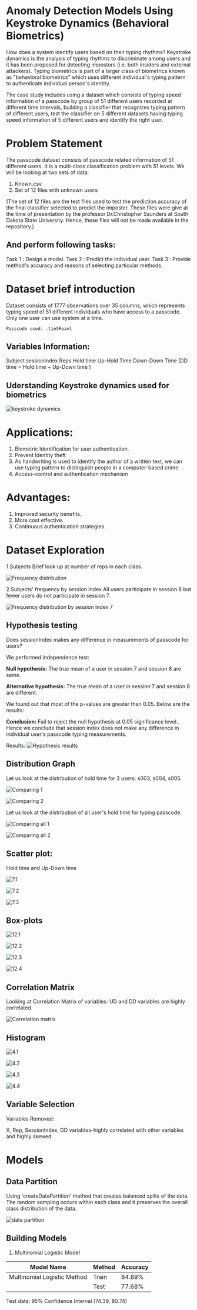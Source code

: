 # Anomaly Detection Models Using Keystroke Dynamics (Behavioral Biometrics)

How does a system identify users based on their typing rhythms? Keystroke dynamics is the analysis of typing rhythms to discriminate among users and it has been proposed for detecting impostors (i.e. both insiders and external attackers). Typing biometrics is part of a larger class of biometrics known as "behavioral biometrics" which uses different individual's typing pattern to authenticate individual person's identity.

The case study includes using a dataset which consists of typing speed information of a passcode by group of 51 different users recorded at different time intervals, building a classifier that recognizes typing pattern of different users, test the classifier on 5 different datasets having typing speed information of 5 different users and identify the right user.

# Problem Statement

The passcode dataset consists of passcode related information of 51 different users. It is a multi-class classification problem with 51 levels. We will be looking at two sets of data:

1. Known.csv
2. Set of 12 files with unknown users

(The set of 12 files are the test files used to test the prediction accuracy of the final classifier selected to predict the imposter. These files were give at the time of presentation by the professor Dr.Christopher Saunders at South Dakota State University. Hence, these files will not be made available in the repository.)

## And perform following tasks:

Task 1 : Design a model.
Task 2 : Predict the individual user.
Task 3 : Provide method's accuracy and reasons of selecting particular methods.

# Dataset brief introduction

Dataset consists of 1777 observations over 35 columns, which represents typing speed of 51 different individuals who have access to a passcode. Only one user can use system at a time.

```
Passcode used: .tie5Roanl

```

## Variables Information:

Subject
sessionIndex
Reps
Hold time
Up-Hold Time
Down-Down Time (DD time = Hold time + Up-Down time )

## Uderstanding Keystroke dynamics used for biometrics

![keystroke dynamics](https://github.com/supriya-s-jadhav/Anomaly-Detection-Models-Using-Keystroke-dynamics-behavioural-biometrics-/blob/master/Images/keystrokedynamics.png)

# Applications:

1. Biometric Identification for user authentication.
2. Prevent Identity theft
3. As handwriting is used to identify the author of a written text, we can use typing pattern to distinguish people in a computer-based crime.
4. Access-control and authentication mechanism

# Advantages:

1. Improved security benefits.
2. More cost effective.
3. Continuous authentication strategies.

# Dataset Exploration

1.Subjects
Brief look up at number of reps in each class.

![Frequency distribution](https://github.com/supriya-s-jadhav/Anomaly-Detection-Models-Using-Keystroke-dynamics-behavioural-biometrics-/blob/master/Images/unnamed-chunk-2-1.png)

2.Subjects' frequency by session Index
All users participate in session 8 but fewer users do not participate in session 7.

![Frequency distribution by session index 7](https://github.com/supriya-s-jadhav/Anomaly-Detection-Models-Using-Keystroke-dynamics-behavioural-biometrics-/blob/master/Images/unnamed-chunk-3-1.png)

## Hypothesis testing

Does sessionIndex makes any difference in measurements of passcode for users?

We performed independence test:

<b>Null hypothesis:</b> The true mean of a user in session 7 and session 8 are same.

<b>Alternative hypothesis:</b> The true mean of a user in session 7 and session 8 are different.

We found out that most of the p-values are greater than 0.05. Below are the results:

<b>Conclusion:</b> Fail to reject the null hypothesis at 0.05 significance level.. Hence we conclude that session index does not make any difference in individual user's passcode typing measurements.

Results:
![Hypothesis results](https://github.com/supriya-s-jadhav/Anomaly-Detection-Models-Using-Keystroke-dynamics-behavioural-biometrics-/blob/master/Images/hypothesis%20testing.png)

## Distribution Graph

Let us look at the distribution of hold time for 3 users:
s003, s004, s005.

![Comparing 1](https://github.com/supriya-s-jadhav/Anomaly-Detection-Models-Using-Keystroke-dynamics-behavioural-biometrics-/blob/master/Images/unnamed-chunk-8-1.png)

![Comparing 2](https://github.com/supriya-s-jadhav/Anomaly-Detection-Models-Using-Keystroke-dynamics-behavioural-biometrics-/blob/master/Images/unnamed-chunk-8-2.png)

Let us look at the distribution of all user's hold time for typing passcode.

![Comparing all 1](https://github.com/supriya-s-jadhav/Anomaly-Detection-Models-Using-Keystroke-dynamics-behavioural-biometrics-/blob/master/Images/unnamed-chunk-9-1.png)

![Comparing all 2](https://github.com/supriya-s-jadhav/Anomaly-Detection-Models-Using-Keystroke-dynamics-behavioural-biometrics-/blob/master/Images/unnamed-chunk-9-2.png)

## Scatter plot:

Hold time and Up-Down time

![7.1](https://github.com/supriya-s-jadhav/Anomaly-Detection-Models-Using-Keystroke-dynamics-behavioural-biometrics-/blob/master/Images/unnamed-chunk-7-1.png)

![7.2](https://github.com/supriya-s-jadhav/Anomaly-Detection-Models-Using-Keystroke-dynamics-behavioural-biometrics-/blob/master/Images/unnamed-chunk-7-2.png)

![7.3](https://github.com/supriya-s-jadhav/Anomaly-Detection-Models-Using-Keystroke-dynamics-behavioural-biometrics-/blob/master/Images/unnamed-chunk-7-3.png)

## Box-plots

![12.1](https://github.com/supriya-s-jadhav/Anomaly-Detection-Models-Using-Keystroke-dynamics-behavioural-biometrics-/blob/master/Images/unnamed-chunk-12-1.png)

![12.2](https://github.com/supriya-s-jadhav/Anomaly-Detection-Models-Using-Keystroke-dynamics-behavioural-biometrics-/blob/master/Images/unnamed-chunk-12-2.png)

![12.3](https://github.com/supriya-s-jadhav/Anomaly-Detection-Models-Using-Keystroke-dynamics-behavioural-biometrics-/blob/master/Images/unnamed-chunk-12-3.png)

![12.4](https://github.com/supriya-s-jadhav/Anomaly-Detection-Models-Using-Keystroke-dynamics-behavioural-biometrics-/blob/master/Images/unnamed-chunk-12-4.png)

## Correlation Matrix

Looking at Correlation Matrix of variables: UD and DD variables are highly correlated.

![Correlation matrix](https://github.com/supriya-s-jadhav/Anomaly-Detection-Models-Using-Keystroke-dynamics-behavioural-biometrics-/blob/master/Images/unnamed-chunk-11-1.png)

## Histogram

![4.1](https://github.com/supriya-s-jadhav/Anomaly-Detection-Models-Using-Keystroke-dynamics-behavioural-biometrics-/blob/master/Images/unnamed-chunk-4-1.png)

![4.2](https://github.com/supriya-s-jadhav/Anomaly-Detection-Models-Using-Keystroke-dynamics-behavioural-biometrics-/blob/master/Images/unnamed-chunk-4-2.png)

![4.3](https://github.com/supriya-s-jadhav/Anomaly-Detection-Models-Using-Keystroke-dynamics-behavioural-biometrics-/blob/master/Images/unnamed-chunk-5-1.png)

![4.4](https://github.com/supriya-s-jadhav/Anomaly-Detection-Models-Using-Keystroke-dynamics-behavioural-biometrics-/blob/master/Images/unnamed-chunk-5-2.png)

## Variable Selection

Variables Removed:

X, Rep, SessionIndex, DD variables-highly correlated with other variables and highly skewed

# Models

## Data Partition

Using 'createDataPartition' method that creates balanced splits of the data. The random sampling occurs within each class and it preserves the overall class distribution of the data.

![data partition](https://github.com/supriya-s-jadhav/Anomaly-Detection-Models-Using-Keystroke-dynamics-behavioural-biometrics-/blob/master/Images/data%20partition.png)

## Building Models

1. Multinomial Logistic Model

| Model Name | Method | Accuracy |
|------------|--------|----------|
|Multinomial Logistic Method| Train | 84.89%|
| | Test | 77.68% |

Test data: 95% Confidence Interval
    (74.39, 80.74)
